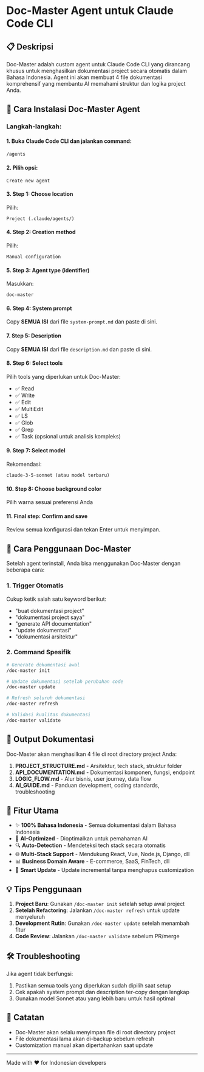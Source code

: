 # Doc-Master Agent untuk Claude Code CLI

## 📋 Deskripsi
Doc-Master adalah custom agent untuk Claude Code CLI yang dirancang khusus untuk menghasilkan dokumentasi project secara otomatis dalam Bahasa Indonesia. Agent ini akan membuat 4 file dokumentasi komprehensif yang membantu AI memahami struktur dan logika project Anda.

## 🚀 Cara Instalasi Doc-Master Agent

### Langkah-langkah:

#### 1. Buka Claude Code CLI dan jalankan command:
```bash
/agents
```

#### 2. Pilih opsi:
```
Create new agent
```

#### 3. Step 1: Choose location
Pilih:
```
Project (.claude/agents/)
```

#### 4. Step 2: Creation method
Pilih:
```
Manual configuration
```

#### 5. Step 3: Agent type (identifier)
Masukkan:
```
doc-master
```

#### 6. Step 4: System prompt
Copy **SEMUA ISI** dari file `system-prompt.md` dan paste di sini.

#### 7. Step 5: Description
Copy **SEMUA ISI** dari file `description.md` dan paste di sini.

#### 8. Step 6: Select tools
Pilih tools yang diperlukan untuk Doc-Master:
- ✅ Read
- ✅ Write
- ✅ Edit
- ✅ MultiEdit
- ✅ LS
- ✅ Glob
- ✅ Grep
- ✅ Task (opsional untuk analisis kompleks)

#### 9. Step 7: Select model
Rekomendasi:
```
claude-3-5-sonnet (atau model terbaru)
```

#### 10. Step 8: Choose background color
Pilih warna sesuai preferensi Anda

#### 11. Final step: Confirm and save
Review semua konfigurasi dan tekan Enter untuk menyimpan.

## 📖 Cara Penggunaan Doc-Master

Setelah agent terinstall, Anda bisa menggunakan Doc-Master dengan beberapa cara:

### 1. Trigger Otomatis
Cukup ketik salah satu keyword berikut:
- "buat dokumentasi project"
- "dokumentasi project saya"
- "generate API documentation"
- "update dokumentasi"
- "dokumentasi arsitektur"

### 2. Command Spesifik
```bash
# Generate dokumentasi awal
/doc-master init

# Update dokumentasi setelah perubahan code
/doc-master update

# Refresh seluruh dokumentasi
/doc-master refresh

# Validasi kualitas dokumentasi
/doc-master validate
```

## 📁 Output Dokumentasi

Doc-Master akan menghasilkan 4 file di root directory project Anda:

1. **PROJECT_STRUCTURE.md** - Arsitektur, tech stack, struktur folder
2. **API_DOCUMENTATION.md** - Dokumentasi komponen, fungsi, endpoint
3. **LOGIC_FLOW.md** - Alur bisnis, user journey, data flow
4. **AI_GUIDE.md** - Panduan development, coding standards, troubleshooting

## 🎯 Fitur Utama

- ✨ **100% Bahasa Indonesia** - Semua dokumentasi dalam Bahasa Indonesia
- 🤖 **AI-Optimized** - Dioptimalkan untuk pemahaman AI
- 🔍 **Auto-Detection** - Mendeteksi tech stack secara otomatis
- 🌐 **Multi-Stack Support** - Mendukung React, Vue, Node.js, Django, dll
- 📊 **Business Domain Aware** - E-commerce, SaaS, FinTech, dll
- 🔄 **Smart Update** - Update incremental tanpa menghapus customization

## 💡 Tips Penggunaan

1. **Project Baru**: Gunakan `/doc-master init` setelah setup awal project
2. **Setelah Refactoring**: Jalankan `/doc-master refresh` untuk update menyeluruh
3. **Development Rutin**: Gunakan `/doc-master update` setelah menambah fitur
4. **Code Review**: Jalankan `/doc-master validate` sebelum PR/merge

## 🛠️ Troubleshooting

Jika agent tidak berfungsi:
1. Pastikan semua tools yang diperlukan sudah dipilih saat setup
2. Cek apakah system prompt dan description ter-copy dengan lengkap
3. Gunakan model Sonnet atau yang lebih baru untuk hasil optimal

## 📝 Catatan

- Doc-Master akan selalu menyimpan file di root directory project
- File dokumentasi lama akan di-backup sebelum refresh
- Customization manual akan dipertahankan saat update

---

Made with ❤️ for Indonesian developers